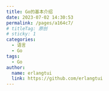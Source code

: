 ```yaml
---
title: Go的基本介绍
date: 2023-07-02 14:30:53
permalink: /pages/a164c7/
# titleTag: 原创
# sticky: 1
categories:
  - 语言
  - Go
tags:
  - Go
author: 
  name: erlangtui
  link: https://github.com/erlangtui
---
```

